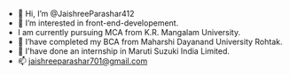 - 👋 Hi, I’m @JaishreeParashar412
- 👀 I’m interested in front-end-developement.
- I am currently pursuing MCA from K.R. Mangalam University. 
- 🌱 I’have completed my BCA from Maharshi Dayanand University Rohtak.
- 💞️ I'have done an internship in Maruti Suzuki India Limited.
- 📫 jaishreeparashar701@gmail.com

<!---
JaishreeParashar412/JaishreeParashar412 is a ✨ special ✨ repository because its `README.md` (this file) appears on your GitHub profile.
You can click the Preview link to take a look at your changes.
--->

